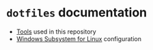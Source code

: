 # `dotfiles` documentation

- [Tools](./doc/tools.md) used in this repository
- [Windows Subsystem for Linux](./doc/wsl.md) configuration
